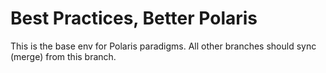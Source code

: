 # Best Practices, Better Polaris

This is the base env for Polaris paradigms.
All other branches should sync (merge) from this branch.
